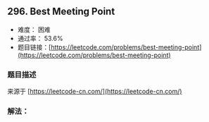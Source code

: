 ## 296. Best Meeting Point

- 难度： 困难
- 通过率： 53.6%
- 题目链接：[https://leetcode.com/problems/best-meeting-point](https://leetcode.com/problems/best-meeting-point)


### 题目描述

来源于 [https://leetcode-cn.com/](https://leetcode-cn.com/)



### 解法：